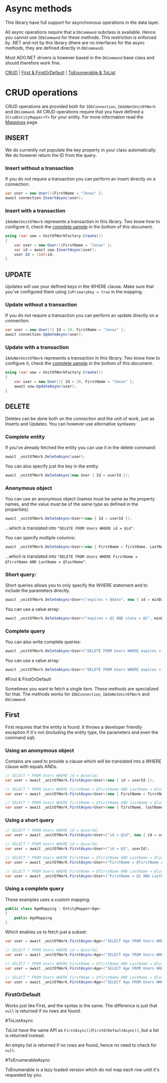 ﻿Async methods
==================

This library have full support for asynchronous operations in the data layer. 

All async operations 
require that a `DbCommand` subclass is available. 
Hence you cannot use `IDbCommand` for these methods. 
This restriction is 
enforced by .NET and not by this library (there are no interfaces for the async methods, they are defined directly in `DbCommand`).

Most ADO.NET drivers is however based in the `DbCommand` base class and should therefore work fine.


[CRUD](#CRUD) | [First & FirstOrDefault](#FIRST) | [ToEnumerable & ToList](#TOENUMERABLE)

<a name="CRUD"></a>
# CRUD operations

CRUD operations are provided both for `IDbConnection`, `IAdoNetUnitOfWork` and `DbCommand`. All CRUD operations
require that you have defined a `ICrudEntityMapper<T>` for your entity. For more information read the [Mappings](Mappings) page.

## INSERT

We do currently not populate the key property in your class automatically. We do however return the ID from the query.

### Insert without a transaction

If you do not require a transaction you can perform an insert directly on a connection:

```csharp
var user = new User(){FirstName = "Jonas" };
await connection.InsertAsync(user);
```

### Insert with a transaction

`IAdoNetUnitOfWork` represents a transaction in this library. Two know how to configure it, check the [complete sample](#CompleteSample) in the bottom of this document.

```csharp
using (var uow = UnitOfWorkFactory.Create())
{
    var user = new User(){FirstName = "Jonas" };
    var id = await uow.InsertAsync(user);
    user.Id = (int)id;
}
```

## UPDATE

Updates will use your defined keys in the WHERE clause. Make sure that you've configured them using `IsPrimaryKey = true` in the mapping.

### Update without a transaction

If you do not require a transaction you can perform an update directly on a connection:

```csharp
var user = new User(){ Id = 20, FirstName = "Jonas" };
await connection.UpdateAsync(user);
```

### Update with a transaction

`IAdoNetUnitOfWork` represents a transaction in this library. Two know how to configure it, check the [complete sample](#CompleteSample) in the bottom of this document.

```csharp
using (var uow = UnitOfWorkFactory.Create())
{
    var user = new User(){ Id = 20, FirstName = "Jonas" };
    await uow.UpdateAsync(user);
}
```

## DELETE

Deletes can be done both on the connection and the unit of work, just as Inserts and Updates. You can however use alternative syntaxes:

### Complete entity

If you've already fetched the entity you can use it in the delete command:

```csharp
await _unitOfWork.DeleteAsync(user);
```

You can also specify just the key in the entity:

```csharp
await _unitOfWork.DeleteAsync(new User { Id = userId });
```

### Anonymous object

You can use an anonymous object (names must be same as the property names, and the value must be of the same type as defined in the properties):

```csharp
await _unitOfWork.DeleteAsync<User>(new { Id = userId });
```

...which is translated into `"DELETE FROM Users WHERE id = @id"`. 

You can specify multiple columns:

```csharp
await _unitOfWork.DeleteAsync<User>(new { FirstName = firstName, LastName = lastName });
```

...which is translated into `"DELETE FROM Users WHERE FirstName = @firstName AND LastName = @lastName"`. 


### Short query:

Short queries allows you to only specify the WHERE statement and to include the parameters directly.

```csharp
await _unitOfWork.DeleteAsync<User>("expires < @date", new { id = minDate ));
```

You can use a value array:

```csharp
await _unitOfWork.DeleteAsync<User>("expires < @1 AND state = @2", minDate, UserState.ActivationRequired);
```

### Complete query

You can also write complete queries:

```csharp
await _unitOfWork.DeleteAsync<User>("DELETE FROM Users WHERE expires < @date", new { id = minDate ));
```

You can use a value array:

```csharp
await _unitOfWork.DeleteAsync<User>("DELETE FROM Users WHERE expires < @1 AND state = @2", minDate, UserState.ActivationRequired);
```

<a name="FIRST"></a>
#First & FirstOrDefault

Sometimes you want to fetch a single item. These methods are specialized for that. The methods works for `IDbConnection`, `IAdoNetUnitOfWork` and `DbCommand`.

## First

First requires that the entity is found. It throws a developer friendly exception if it's not (including the entity type, the parameters and even the command sql).

### Using an anonymous object

Contains are used to provide a clause which will be translated into a WHERE clause with equals ANDs.

```csharp
// SELECT * FROM Users WHERE id = @userId;
var user = await _unitOfWork.FirstAsync<User>(new { id = userId });

// SELECT * FROM Users WHERE FirstName = @firstName AND LastName = @lastName;
var user = await _unitOfWork.FirstAsync<User>(new { FirstName = firstName, LastName = lastName });

// SELECT * FROM Users WHERE firstName = @firstName AND lastName = @lastName;
var user = await _unitOfWork.FirstAsync<User>(new { firstName, lastName });
```

### Using a short query

```csharp
// SELECT * FROM Users WHERE id = @userId;
var user = await _unitOfWork.FirstAsync<User>("id = @id", new { id = userId });

// SELECT * FROM Users WHERE id = @userId;
var user = await _unitOfWork.FirstAsync<User>("id = @1", userId);

// SELECT * FROM Users WHERE FirstName = @firstName AND LastName = @lastName;
var user = await _unitOfWork.FirstAsync<User>("FirstName = @firstName AND LastName = @lastName", { firstName, lastName });

// SELECT * FROM Users WHERE FirstName = @firstName AND LastName = @lastName;
var user = await _unitOfWork.FirstAsync<User>("FirstName = @1 AND LastName = @2", firstName, lastName);
```

### Using a complete query

These examples uses a custom mapping:

```csharp
public class AgeMapping : EntityMapper<Age>
{
    public AgeMapping
}
```

Which enables us to fetch just a subset:

```csharp
var user = await _unitOfWork.FirstAsync<Age>("SELECT Age FROM Users WHERE id = @id", new { id = userId });

// SELECT * FROM Users WHERE id = @userId;
var user = await _unitOfWork.FirstAsync<Age>("SELECT Age FROM Users WHERE id = @1", userId);

// SELECT * FROM Users WHERE FirstName = @firstName AND LastName = @lastName;
var user = await _unitOfWork.FirstAsync<Age>("SELECT Age FROM Users WHERE FirstName = @firstName AND LastName = @lastName", { firstName, lastName });

// SELECT * FROM Users WHERE FirstName = @firstName AND LastName = @lastName;
var user = await _unitOfWork.FirstAsync<Age>("SELECT Age FROM Users WHERE FirstName = @1 AND LastName = @2", firstName, lastName);
```

### FirstOrDefault

Works just like First, and the syntax is the same. The difference is just that `null` is returned if no rows are found.

<a name="TOENUMERABLE"></a>
#ToListAsync

ToList have the same API as `FirstAsync()`/`FirstOrDefaultAsync()`, but a list is returned instead. 

An empty list is returned if no rows are found, hence no need to check for `null`.

#ToEnumerableAsync

ToEnumerable is a lazy loaded version which do not map each row until it's requested by you.
